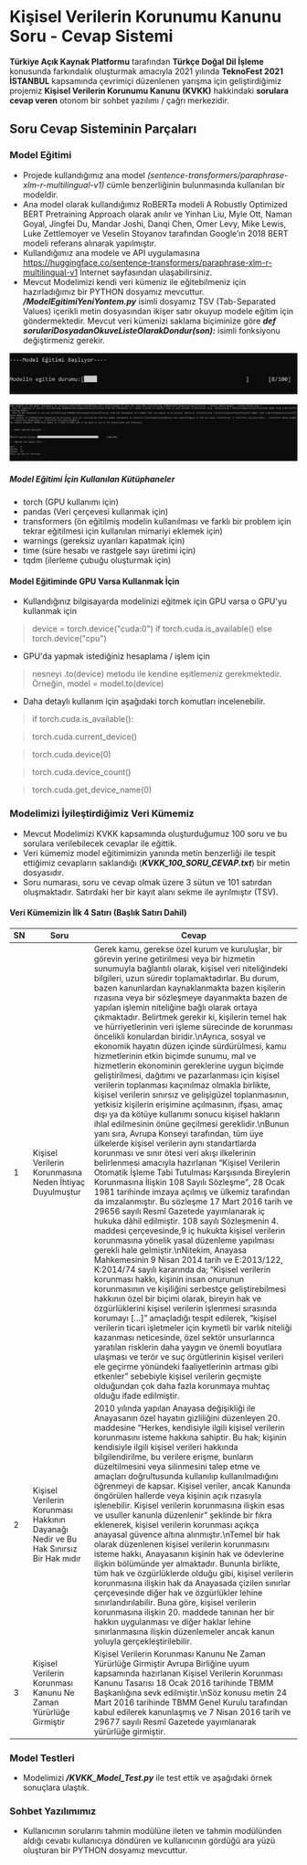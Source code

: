 # Kişisel Verilerin Korunumu Kanunu Soru - Cevap Sistemi
**Türkiye Açık Kaynak Platformu** tarafından **Türkçe Doğal Dil İşleme** konusunda farkındalık oluşturmak amacıyla 2021 yılında **TeknoFest 2021 İSTANBUL** kapsamında çevrimiçi düzenlenen yarışma için geliştirdiğimiz projemiz **Kişisel Verilerin Korunumu Kanunu (KVKK)** hakkindaki **sorulara cevap veren** otonom bir sohbet yazılımı / çağrı merkezidir.

## Soru Cevap Sisteminin Parçaları
### Model Eğitimi
- Projede kullandığımız ana model _(sentence-transformers/paraphrase-xlm-r-multilingual-v1)_ cümle benzerliğinin bulunmasında kullanılan bir modeldir.
- Ana model olarak kullandığımız RoBERTa modeli A Robustly Optimized BERT Pretraining Approach olarak anılır ve Yinhan Liu, Myle Ott, Naman Goyal, Jingfei Du, Mandar Joshi, Danqi Chen, Omer Levy, Mike Lewis, Luke Zettlemoyer ve Veselin Stoyanov tarafından Google’ın 2018 BERT modeli referans alınarak yapılmıştır.
- Kullandığımız ana modele ve API uygulamasına https://huggingface.co/sentence-transformers/paraphrase-xlm-r-multilingual-v1 İnternet sayfasından ulaşabilirsiniz.
- Mevcut Modelimizi kendi veri kümeniz ile eğitebilmeniz için hazırladığımız bir PYTHON dosyamız mevcuttur. __*/ModelEgitimiYeniYontem.py*__ isimli dosyamız TSV (Tab-Separated Values) içerikli metin dosyasından ikişer satır okuyup modele eğitim için göndermektedir. Mevcut veri kümenizi saklama biçiminize göre __*def sorulariDosyadanOkuveListeOlarakDondur(son):*__ isimli fonksiyonu değiştirmeniz gerekir.

![Model Eğitilirken](/ModelEgitimiOrnek01.png)

![Model Eğitilmiş Hali](/ModelEgitimiOrnek02.png)

##### Model Eğitimi İçin Kullanılan Kütüphaneler
- torch (GPU kullanımı için)
- pandas (Veri çerçevesi kullanmak için)
- transformers (ön eğitilmiş modelin kullanılması ve farklı bir problem için tekrar eğitilmesi için kullanılan mimariyi eklemek için)
- warnings (gereksiz uyarıları kapatmak için)
- time (süre hesabı ve rastgele sayı üretimi için)
- tqdm (ilerleme çubuğu oluşturmak için)

#### Model Eğitiminde GPU Varsa Kullanmak İçin
- Kullandığınız bilgisayarda modelinizi eğitmek için GPU varsa o GPU'yu kullanmak için
> device = torch.device("cuda:0") if torch.cuda.is_available() else torch.device("cpu") 
- GPU'da yapmak istediğiniz hesaplama / işlem için
> nesneyi .to(device) metodu ile kendine eşitlemeniz gerekmektedir.
> Örneğin, model = model.to(device)

- Daha detaylı kullanım için aşağıdaki torch komutları incelenebilir. 
> if torch.cuda.is_available():

> torch.cuda.current_device()

> torch.cuda.device(0)

> torch.cuda.device_count()

> torch.cuda.get_device_name(0)

### Modelimizi İyileştirdiğimiz Veri Kümemiz
- Mevcut Modelimizi KVKK kapsamında oluşturduğumuz 100 soru ve bu sorulara verilebilecek cevaplar ile eğittik.
- Veri kümemiz model eğitimimizin yanında metin benzerliği ile tespit ettiğimiz cevapların saklandığı (**_KVKK_100_SORU_CEVAP.txt_**) bir metin dosyasıdır.
- Soru numarası, soru ve cevap olmak üzere 3 sütun ve 101 satırdan oluşmaktadır. Satırdaki her bir kayıt alanı sekme ile ayrılmıştır (TSV).

#### Veri Kümemizin İlk 4 Satırı (Başlık Satırı Dahil)
SN | Soru | Cevap
--- | ------------- | -------------
1 | Kişisel Verilerin Korunmasına Neden İhtiyaç Duyulmuştur | Gerek kamu, gerekse özel kurum ve kuruluşlar, bir görevin yerine getirilmesi veya bir hizmetin sunumuyla bağlantılı olarak, kişisel veri niteliğindeki bilgileri, uzun süredir toplamaktadırlar. Bu durum, bazen kanunlardan kaynaklanmakta bazen kişilerin rızasına veya bir sözleşmeye dayanmakta bazen de yapılan işlemin niteliğine bağlı olarak ortaya çıkmaktadır. Belirtmek gerekir ki, kişilerin temel hak ve hürriyetlerinin veri işleme sürecinde de korunması öncelikli konulardan biridir.\nAyrıca, sosyal ve ekonomik hayatın düzen içinde sürdürülmesi, kamu hizmetlerinin etkin biçimde sunumu, mal ve hizmetlerin ekonominin gereklerine uygun biçimde geliştirilmesi, dağıtımı ve pazarlanması için kişisel verilerin toplanması kaçınılmaz olmakla birlikte, kişisel verilerin sınırsız ve gelişigüzel toplanmasının, yetkisiz kişilerin erişimine açılmasının, ifşası, amaç dışı ya da kötüye kullanımı sonucu kişisel hakların ihlal edilmesinin önüne geçilmesi gereklidir.\nBunun yanı sıra, Avrupa Konseyi tarafından, tüm üye ülkelerde kişisel verilerin aynı standartlarda korunması ve sınır ötesi veri akışı ilkelerinin belirlenmesi amacıyla hazırlanan “Kişisel Verilerin Otomatik İşleme Tabi Tutulması Karşısında Bireylerin Korunmasına İlişkin 108 Sayılı Sözleşme”, 28 Ocak 1981 tarihinde imzaya açılmış ve ülkemiz tarafından da imzalanmıştır. Bu sözleşme 17 Mart 2016 tarih ve 29656 sayılı Resmî Gazetede yayımlanarak iç hukuka dâhil edilmiştir. 108 sayılı Sözleşmenin 4. maddesi çerçevesinde,9 iç hukukta kişisel verilerin korunmasına yönelik yasal düzenleme yapılması gerekli hale gelmiştir.\nNitekim, Anayasa Mahkemesinin 9 Nisan 2014 tarih ve E:2013/122, K:2014/74 sayılı kararında da; “Kişisel verilerin korunması hakkı, kişinin insan onurunun korunmasının ve kişiliğini serbestçe geliştirebilmesi hakkının özel bir biçimi olarak, bireyin hak ve özgürlüklerini kişisel verilerin işlenmesi sırasında korumayı […]” amaçladığı tespit edilerek, “kişisel verilerin ticari işletmeler için kıymetli bir varlık niteliği kazanması neticesinde, özel sektör unsurlarınca yaratılan risklerin daha yaygın ve önemli boyutlara ulaşması ve terör ve suç örgütlerinin kişisel verileri ele geçirme yönündeki faaliyetlerinin artması gibi etkenler” sebebiyle kişisel verilerin geçmişte olduğundan çok daha fazla korunmaya muhtaç olduğu ifade edilmiştir.
2 | Kişisel Verilerin Korunması Hakkının Dayanağı Nedir ve Bu Hak Sınırsız Bir Hak mıdır | 2010 yılında yapılan Anayasa değişikliği ile Anayasanın özel hayatın gizliliğini düzenleyen 20. maddesine “Herkes, kendisiyle ilgili kişisel verilerin korunmasını isteme hakkına sahiptir. Bu hak; kişinin kendisiyle ilgili kişisel verileri hakkında bilgilendirilme, bu verilere erişme, bunların düzeltilmesini veya silinmesini talep etme ve amaçları doğrultusunda kullanılıp kullanılmadığını öğrenmeyi de kapsar. Kişisel veriler, ancak Kanunda öngörülen hallerde veya kişinin açık rızasıyla işlenebilir. Kişisel verilerin korunmasına ilişkin esas ve usuller kanunla düzenlenir” şeklinde bir fıkra eklenerek, kişisel verilerin korunması açıkça anayasal güvence altına alınmıştır.\nTemel bir hak olarak düzenlenen kişisel verilerin korunmasını isteme hakkı, Anayasanın kişinin hak ve ödevlerine ilişkin bölümünde yer almaktadır. Bununla birlikte, tüm hak ve özgürlüklerde olduğu gibi, kişisel verilerin korunmasına ilişkin hak da Anayasada çizilen sınırlar çerçevesinde diğer hak ve özgürlükler lehine sınırlandırılabilir. Buna göre, kişisel verilerin korunmasına ilişkin 20. maddede tanınan her bir hakkın uygulanması ve diğer haklar lehine sınırlanmasına ilişkin düzenlemeler ancak kanun yoluyla gerçekleştirilebilir.
3 | Kişisel Verilerin Korunması Kanunu Ne Zaman Yürürlüğe Girmiştir | Kişisel Verilerin Korunması Kanunu Ne Zaman Yürürlüğe Girmiştir	Avrupa Birliğine uyum kapsamında hazırlanan Kişisel Verilerin Korunması Kanunu Tasarısı 18 Ocak 2016 tarihinde TBMM Başkanlığına sevk edilmiştir.\nSöz konusu metin 24 Mart 2016 tarihinde TBMM Genel Kurulu tarafından kabul edilerek kanunlaşmış ve 7 Nisan 2016 tarih ve 29677 sayılı Resmî Gazetede yayımlanarak yürürlüğe girmiştir.

### Model Testleri
- Modelimizi __*/KVKK_Model_Test.py*__ ile test ettik ve aşağıdaki örnek sonuçlara ulaştık.



### Sohbet Yazılımımız
- Kullanıcının sorularını tahmin modülüne ileten ve tahmin modülünden aldığı cevabı kullanıcıya döndüren ve kullanıcının gördüğü ara yüzü oluşturan bir PYTHON dosyamız mevcuttur.
